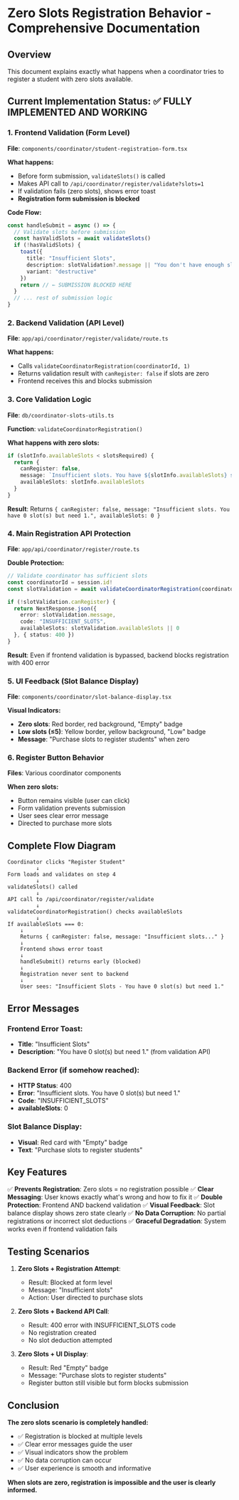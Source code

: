 # Zero Slots Registration Behavior - Comprehensive Documentation

## Overview
This document explains exactly what happens when a coordinator tries to register a student with zero slots available.

## Current Implementation Status: ✅ FULLY IMPLEMENTED AND WORKING

### 1. Frontend Validation (Form Level)
**File**: `components/coordinator/student-registration-form.tsx`

**What happens:**
- Before form submission, `validateSlots()` is called
- Makes API call to `/api/coordinator/register/validate?slots=1`
- If validation fails (zero slots), shows error toast
- **Registration form submission is blocked**

**Code Flow:**
```typescript
const handleSubmit = async () => {
  // Validate slots before submission
  const hasValidSlots = await validateSlots()
  if (!hasValidSlots) {
    toast({
      title: "Insufficient Slots",
      description: slotValidation?.message || "You don't have enough slots for this registration",
      variant: "destructive"
    })
    return // ← SUBMISSION BLOCKED HERE
  }
  // ... rest of submission logic
}
```

### 2. Backend Validation (API Level)
**File**: `app/api/coordinator/register/validate/route.ts`

**What happens:**
- Calls `validateCoordinatorRegistration(coordinatorId, 1)`
- Returns validation result with `canRegister: false` if slots are zero
- Frontend receives this and blocks submission

### 3. Core Validation Logic
**File**: `db/coordinator-slots-utils.ts`

**Function**: `validateCoordinatorRegistration()`

**What happens with zero slots:**
```typescript
if (slotInfo.availableSlots < slotsRequired) {
  return { 
    canRegister: false, 
    message: `Insufficient slots. You have ${slotInfo.availableSlots} slot(s) but need ${slotsRequired}.`,
    availableSlots: slotInfo.availableSlots
  }
}
```

**Result**: Returns `{ canRegister: false, message: "Insufficient slots. You have 0 slot(s) but need 1.", availableSlots: 0 }`

### 4. Main Registration API Protection
**File**: `app/api/coordinator/register/route.ts`

**Double Protection:**
```typescript
// Validate coordinator has sufficient slots
const coordinatorId = session.id!
const slotValidation = await validateCoordinatorRegistration(coordinatorId, 1)

if (!slotValidation.canRegister) {
  return NextResponse.json({ 
    error: slotValidation.message,
    code: "INSUFFICIENT_SLOTS",
    availableSlots: slotValidation.availableSlots || 0
  }, { status: 400 })
}
```

**Result**: Even if frontend validation is bypassed, backend blocks registration with 400 error

### 5. UI Feedback (Slot Balance Display)
**File**: `components/coordinator/slot-balance-display.tsx`

**Visual Indicators:**
- **Zero slots**: Red border, red background, "Empty" badge
- **Low slots (≤5)**: Yellow border, yellow background, "Low" badge
- **Message**: "Purchase slots to register students" when zero

### 6. Register Button Behavior
**Files**: Various coordinator components

**When zero slots:**
- Button remains visible (user can click)
- Form validation prevents submission
- User sees clear error message
- Directed to purchase more slots

## Complete Flow Diagram

```
Coordinator clicks "Register Student"
         ↓
Form loads and validates on step 4
         ↓
validateSlots() called
         ↓
API call to /api/coordinator/register/validate
         ↓
validateCoordinatorRegistration() checks availableSlots
         ↓
If availableSlots === 0:
    ↓
    Returns { canRegister: false, message: "Insufficient slots..." }
    ↓
    Frontend shows error toast
    ↓
    handleSubmit() returns early (blocked)
    ↓
    Registration never sent to backend
    ↓
    User sees: "Insufficient Slots - You have 0 slot(s) but need 1."
```

## Error Messages

### Frontend Error Toast:
- **Title**: "Insufficient Slots"
- **Description**: "You have 0 slot(s) but need 1." (from validation API)

### Backend Error (if somehow reached):
- **HTTP Status**: 400
- **Error**: "Insufficient slots. You have 0 slot(s) but need 1."
- **Code**: "INSUFFICIENT_SLOTS"
- **availableSlots**: 0

### Slot Balance Display:
- **Visual**: Red card with "Empty" badge
- **Text**: "Purchase slots to register students"

## Key Features

✅ **Prevents Registration**: Zero slots = no registration possible
✅ **Clear Messaging**: User knows exactly what's wrong and how to fix it
✅ **Double Protection**: Frontend AND backend validation
✅ **Visual Feedback**: Slot balance display shows zero state clearly
✅ **No Data Corruption**: No partial registrations or incorrect slot deductions
✅ **Graceful Degradation**: System works even if frontend validation fails

## Testing Scenarios

1. **Zero Slots + Registration Attempt**:
   - Result: Blocked at form level
   - Message: "Insufficient slots"
   - Action: User directed to purchase slots

2. **Zero Slots + Backend API Call**:
   - Result: 400 error with INSUFFICIENT_SLOTS code
   - No registration created
   - No slot deduction attempted

3. **Zero Slots + UI Display**:
   - Result: Red "Empty" badge
   - Message: "Purchase slots to register students"
   - Register button still visible but form blocks submission

## Conclusion

**The zero slots scenario is completely handled:**
- ✅ Registration is blocked at multiple levels
- ✅ Clear error messages guide the user
- ✅ Visual indicators show the problem
- ✅ No data corruption can occur
- ✅ User experience is smooth and informative

**When slots are zero, registration is impossible and the user is clearly informed.**
